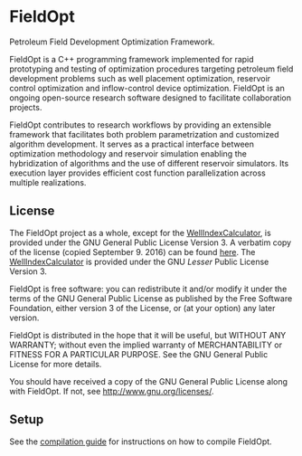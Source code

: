 # FieldOpt
Petroleum Field Development Optimization Framework.

FieldOpt is a C++ programming framework implemented for rapid prototyping and testing of optimization procedures
targeting petroleum field development problems such as well placement optimization, reservoir control optimization 
and inflow-control device optimization. FieldOpt is an ongoing open-source research software designed to facilitate 
collaboration projects.  

FieldOpt contributes to research workflows by providing an extensible framework that facilitates both problem 
parametrization and customized algorithm development. It serves as a practical interface between optimization 
methodology and reservoir simulation enabling the hybridization of algorithms and the use of different reservoir 
simulators. Its execution layer provides efficient cost function parallelization across multiple realizations.

## License
The FieldOpt project as a whole, except for the
[WellIndexCalculator](FieldOpt/WellIndexCalculator), is
provided under the GNU General Public License Version 3.
A verbatim copy of the license (copied September 9. 2016) can be
found [here](LICENSE.md).
The [WellIndexCalculator](FieldOpt/WellIndexCalculator) is
provided under the GNU _Lesser_ Public License Version 3.

FieldOpt is free software: you can redistribute it and/or modify
it under the terms of the GNU General Public License as published by
the Free Software Foundation, either version 3 of the License, or
(at your option) any later version.

FieldOpt is distributed in the hope that it will be useful,
but WITHOUT ANY WARRANTY; without even the implied warranty of
MERCHANTABILITY or FITNESS FOR A PARTICULAR PURPOSE.  See the
GNU General Public License for more details.

You should have received a copy of the GNU General Public License
along with FieldOpt.  If not, see <http://www.gnu.org/licenses/>.

## Setup

See the [compilation guide](COMPILING.md) for instructions on how
to compile FieldOpt.
